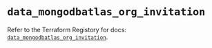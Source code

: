 # `data_mongodbatlas_org_invitation`

Refer to the Terraform Registory for docs: [`data_mongodbatlas_org_invitation`](https://registry.terraform.io/providers/mongodb/mongodbatlas/1.8.2/docs/data-sources/org_invitation).
